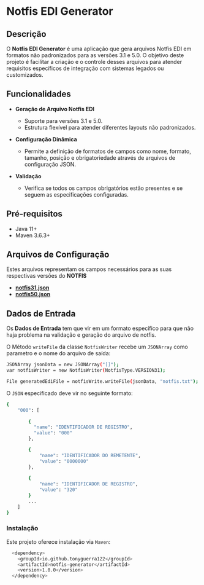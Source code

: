 # Notfis EDI Generator

## Descrição

O **Notfis EDI Generator** é uma aplicação que gera arquivos Notfis EDI em formatos não padronizados para as versões 3.1 e 5.0. O objetivo deste projeto é facilitar a criação e o controle desses arquivos para atender requisitos específicos de integração com sistemas legados ou customizados.

## Funcionalidades

- **Geração de Arquivo Notfis EDI**
  - Suporte para versões 3.1 e 5.0.
  - Estrutura flexível para atender diferentes layouts não padronizados.
  
- **Configuração Dinâmica**
  - Permite a definição de formatos de campos como nome, formato, tamanho, posição e obrigatoriedade através de arquivos de configuração JSON.

- **Validação**
  - Verifica se todos os campos obrigatórios estão presentes e se seguem as especificações configuradas.

## Pré-requisitos
-   Java 11+
-   Maven 3.6.3+

## Arquivos de Configuração
    
Estes arquivos representam os campos necessários para as suas respectivas versões do **NOTFIS**
- **[notfis31.json](src/main/resources/notfis/notfis31.json)**
- **[notfis50.json](src/main/resources/notfis/notfis50.json)**

## Dados de Entrada

Os **Dados de Entrada** tem que vir em um formato específico para que não haja problema na validação e geração do arquivo de notfis.

O Método `writeFile` da classe `NotfisWriter` recebe um `JSONArray` como parametro e o nome do arquivo de saída:

```bash
JSONArray jsonData = new JSONArray("[]");
var notfisWriter = new NotfisWriter(NotfisType.VERSION31);

File generatedEdiFile = notfisWrite.writeFile(jsonData, "notfis.txt");
```

O `JSON` especificado deve vir no seguinte formato:
```bash
{
    "000": [
        
        {
          "name": "IDENTIFICADOR DE REGISTRO",
          "value": "000"
        },

        {
            "name": "IDENTIFICADOR DO REMETENTE",
            "value": "0000000"
        },
        
        {
            "name": "IDENTIFICADOR DE REGISTRO",
            "value": "320"
        }
        ...
    ]
}
```

### Instalação
Este projeto oferece instalação via `Maven`:
```bash
  <dependency>
    <groupId>io.github.tonyguerra122</groupId>
    <artifactId>notfis-generator</artifactId>
    <version>1.0.0</version>
  </dependency> 
```
